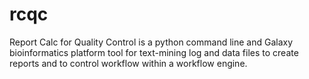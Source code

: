 # rcqc
Report Calc for Quality Control is a python command line and Galaxy bioinformatics platform tool for text-mining log and data files to create reports and to control workflow within a workflow engine.
